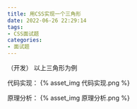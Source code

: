 ```yaml
---
title: 用CSS实现一个三角形
date: 2022-06-26 22:29:14
tags:
- CSS面试题
categories:
- 面试题
---
```

（开发）
以上三角形为例


<!--more-->


代码实现：
{% asset_img 代码实现.png %}

原理分析：
{% asset_img 原理分析.png %}
